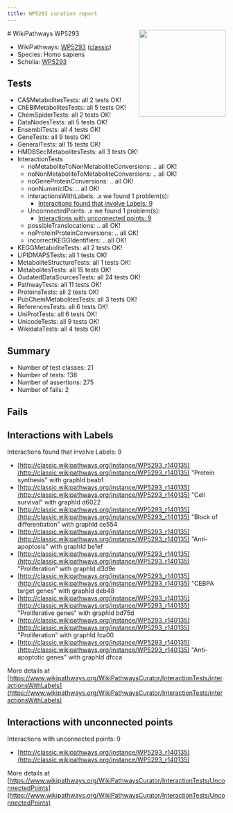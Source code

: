 ```yaml
---
title: WP5293 curation report
---
```


<img style="float: right; width: 200px" src="https://upload.wikimedia.org/wikipedia/commons/thumb/8/83/Wplogo_with_text_500.png/640px-Wplogo_with_text_500.png" />
# WikiPathways WP5293

* WikiPathways: [WP5293](https://wikipathways.org/pathways/WP5293) ([classic](https://classic.wikipathways.org/instance/WP5293))
* Species: Homo sapiens
* Scholia: [WP5293](https://scholia.toolforge.org/wikipathways/WP5293)
## Tests
* CASMetabolitesTests: all 2 tests OK!
* ChEBIMetabolitesTests: all 5 tests OK!
* ChemSpiderTests: all 2 tests OK!
* DataNodesTests: all 5 tests OK!
* EnsemblTests: all 4 tests OK!
* GeneTests: all 9 tests OK!
* GeneralTests: all 15 tests OK!
* HMDBSecMetabolitesTests: all 3 tests OK!
* InteractionTests
    * noMetaboliteToNonMetaboliteConversions: .. all OK!
    * noNonMetaboliteToMetaboliteConversions: .. all OK!
    * noGeneProteinConversions: .. all OK!
    * nonNumericIDs: .. all OK!
    * interactionsWithLabels: .x we found 1 problem(s):
        * [Interactions found that involve Labels: 9](#630d2680)
    * UnconnectedPoints: .x we found 1 problem(s):
        * [Interactions with unconnected points: 9](#35a61ae1)
    * possibleTranslocations: .. all OK!
    * noProteinProteinConversions: .. all OK!
    * incorrectKEGGIdentifiers: .. all OK!
* KEGGMetaboliteTests: all 2 tests OK!
* LIPIDMAPSTests: all 1 tests OK!
* MetaboliteStructureTests: all 1 tests OK!
* MetabolitesTests: all 15 tests OK!
* OudatedDataSourcesTests: all 24 tests OK!
* PathwayTests: all 11 tests OK!
* ProteinsTests: all 2 tests OK!
* PubChemMetabolitesTests: all 3 tests OK!
* ReferencesTests: all 6 tests OK!
* UniProtTests: all 6 tests OK!
* UnicodeTests: all 9 tests OK!
* WikidataTests: all 4 tests OK!


## Summary

* Number of test classes: 21
* Number of tests: 138
* Number of assertions: 275
* Number of fails: 2

## Fails

<a name="630d2680" />

## Interactions with Labels

Interactions found that involve Labels: 9

* [http://classic.wikipathways.org/instance/WP5293_r140135](http://classic.wikipathways.org/instance/WP5293_r140135) "Protein synthesis" with graphId beab1
* [http://classic.wikipathways.org/instance/WP5293_r140135](http://classic.wikipathways.org/instance/WP5293_r140135) "Cell survival" with graphId d6022
* [http://classic.wikipathways.org/instance/WP5293_r140135](http://classic.wikipathways.org/instance/WP5293_r140135) "Block of differentiation" with graphId ce554
* [http://classic.wikipathways.org/instance/WP5293_r140135](http://classic.wikipathways.org/instance/WP5293_r140135) "Anti-apoptosis" with graphId be1ef
* [http://classic.wikipathways.org/instance/WP5293_r140135](http://classic.wikipathways.org/instance/WP5293_r140135) "Proliferation" with graphId d3d9e
* [http://classic.wikipathways.org/instance/WP5293_r140135](http://classic.wikipathways.org/instance/WP5293_r140135) "CEBPA target
genes" with graphId deb48
* [http://classic.wikipathways.org/instance/WP5293_r140135](http://classic.wikipathways.org/instance/WP5293_r140135) "Proliferative genes" with graphId bd75d
* [http://classic.wikipathways.org/instance/WP5293_r140135](http://classic.wikipathways.org/instance/WP5293_r140135) "Proliferation" with graphId fca00
* [http://classic.wikipathways.org/instance/WP5293_r140135](http://classic.wikipathways.org/instance/WP5293_r140135) "Anti-apoptotic genes" with graphId dfcca


More details at [https://www.wikipathways.org/WikiPathwaysCurator/InteractionTests/interactionsWithLabels](https://www.wikipathways.org/WikiPathwaysCurator/InteractionTests/interactionsWithLabels)

<a name="35a61ae1" />

## Interactions with unconnected points

Interactions with unconnected points: 9

* [http://classic.wikipathways.org/instance/WP5293_r140135](http://classic.wikipathways.org/instance/WP5293_r140135)


More details at [https://www.wikipathways.org/WikiPathwaysCurator/InteractionTests/UnconnectedPoints](https://www.wikipathways.org/WikiPathwaysCurator/InteractionTests/UnconnectedPoints)

